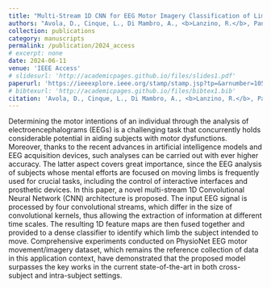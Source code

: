 ```yaml
---
title: "Multi-Stream 1D CNN for EEG Motor Imagery Classification of Limbs Activation"
authors: "Avola, D., Cinque, L., Di Mambro, A., <b>Lanzino, R.</b>, Pannone, D., & Scarcello, F."
collection: publications
category: manuscripts
permalink: /publication/2024_access
# excerpt: none
date: 2024-06-11
venue: 'IEEE Access'
# slidesurl: 'http://academicpages.github.io/files/slides1.pdf'
paperurl: 'https://ieeexplore.ieee.org/stamp/stamp.jsp?tp=&arnumber=10552846'
# bibtexurl: 'http://academicpages.github.io/files/bibtex1.bib'
citation: 'Avola, D., Cinque, L., Di Mambro, A., <b>Lanzino, R.</b>, Pannone, D., & Scarcello, F. (2024). Multi-Stream 1D CNN for EEG Motor Imagery Classification of Limbs Activation. IEEE Access, 12, 83940–83951. doi:10.1109/ACCESS.2024.3412710'
---
```

Determining the motor intentions of an individual through the analysis of electroencephalograms (EEGs) is a challenging task that concurrently holds considerable potential in aiding subjects with motor dysfunctions. Moreover, thanks to the recent advances in artificial intelligence models and EEG acquisition devices, such analyses can be carried out with ever higher accuracy. The latter aspect covers great importance, since the EEG analysis of subjects whose mental efforts are focused on moving limbs is frequently used for crucial tasks, including the control of interactive interfaces and prosthetic devices. In this paper, a novel multi-stream 1D Convolutional Neural Network (CNN) architecture is proposed. The input EEG signal is processed by four convolutional streams, which differ in the size of convolutional kernels, thus allowing the extraction of information at different time scales. The resulting 1D feature maps are then fused together and provided to a dense classifier to identify which limb the subject intended to move. Comprehensive experiments conducted on PhysioNet EEG motor movement/imagery dataset, which remains the reference collection of data in this application context, have demonstrated that the proposed model surpasses the key works in the current state-of-the-art in both cross-subject and intra-subject settings.